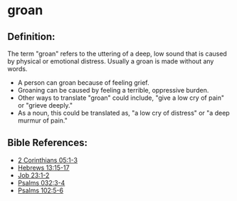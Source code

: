 # groan #

## Definition: ##

The term "groan" refers to the uttering of a deep, low sound that is caused by physical or emotional distress. Usually a groan is made without any words.

* A person can groan because of feeling grief.
* Groaning can be caused by feeling a terrible, oppressive burden.
* Other ways to translate "groan" could include, "give a low cry of pain" or "grieve deeply."
* As a noun, this could be translated as, "a low cry of distress" or "a deep murmur of pain."



## Bible References: ##

* [2 Corinthians 05:1-3](en/tn/2co/help/05/01)
* [Hebrews 13:15-17](en/tn/heb/help/13/15)
* [Job 23:1-2](en/tn/job/help/23/01)
* [Psalms 032:3-4](en/tn/psa/help/32/03)
* [Psalms 102:5-6](en/tn/psa/help/102/05)
